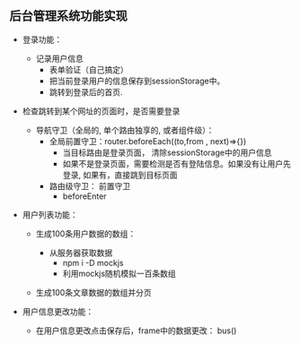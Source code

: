 ## 后台管理系统功能实现
- 登录功能： 
	- 记录用户信息 
		- 表单验证（自己搞定）
		- 把当前登录用户的信息保存到sessionStorage中。
		- 跳转到登录后的首页. 
- 检查跳转到某个网址的页面时，是否需要登录
	- 导航守卫（全局的, 单个路由独享的, 或者组件级）： 
		- 全局前置守卫：router.beforeEach((to,from , next)=>{})
			- 当目标路由是登录页面， 清除sessionStorage中的用户信息
			- 如果不是登录页面，需要检测是否有登陆信息。如果没有让用户先登录, 如果有，直接跳到目标页面
		- 路由级守卫： 前置守卫
			- beforeEnter



- 用户列表功能： 
	- 生成100条用户数据的数组： 
		- 从服务器获取数据
			- npm i -D mockjs
			- 利用mockjs随机模拟一百条数组


	- 生成100条文章数据的数组并分页


- 用户信息更改功能： 
	- 在用户信息更改点击保存后，frame中的数据更改： bus()